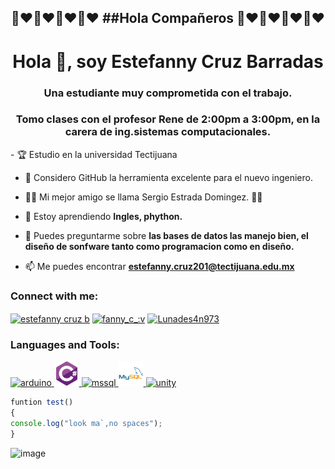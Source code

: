 
<h2 align="center">🤍❤🤍❤🤍❤🤍❤ ##Hola Compañeros 🤍❤🤍❤🤍❤🤍❤</h2>


<h1 align="center">Hola 👋, soy Estefanny Cruz Barradas</h1>
<h3 align="center">Una estudiante muy comprometida con el trabajo.</h3>
<h3 align="center">Tomo clases con el profesor Rene de 2:00pm a 3:00pm, en la carera de ing.sistemas computacionales.</h3>
- 🏆 Estudio en la universidad Tectijuana

- 🤔 Considero GitHub la herramienta excelente para el nuevo ingeniero.

- 🐙🦑 Mi mejor amigo se llama Sergio Estrada Domingez. 🐙🦑  

- 🌱 Estoy aprendiendo **Ingles, phython.**

- 💬 Puedes preguntarme sobre **las bases de datos las manejo bien, el diseño de sonfware tanto como programacion como en diseño.**

- 📫 Me puedes encontrar **estefanny.cruz201@tectijuana.edu.mx**

<h3 align="left">Connect with me:</h3>
<p align="left">
<a href="https://fb.com/estefanny cruz b" target="blank"><img align="center" src="https://raw.githubusercontent.com/rahuldkjain/github-profile-readme-generator/master/src/images/icons/Social/facebook.svg" alt="estefanny cruz b" height="30" width="40" /></a>
<a href="https://instagram.com/fanny_c_:v" target="blank"><img align="center" src="https://raw.githubusercontent.com/rahuldkjain/github-profile-readme-generator/master/src/images/icons/Social/instagram.svg" alt="fanny_c_:v" height="30" width="40" /></a>
<a href="https://discord.gg/Lunades4n973" target="blank"><img align="center" src="https://raw.githubusercontent.com/rahuldkjain/github-profile-readme-generator/master/src/images/icons/Social/discord.svg" alt="Lunades4n973" height="30" width="40" /></a>
</p>

<h3 align="left">Languages and Tools:</h3>
<p align="left"> <a href="https://www.arduino.cc/" target="_blank" rel="noreferrer"> <img src="https://cdn.worldvectorlogo.com/logos/arduino-1.svg" alt="arduino" width="40" height="40"/> </a> <a href="https://www.w3schools.com/cs/" target="_blank" rel="noreferrer"> <img src="https://raw.githubusercontent.com/devicons/devicon/master/icons/csharp/csharp-original.svg" alt="csharp" width="40" height="40"/> </a> <a href="https://www.microsoft.com/en-us/sql-server" target="_blank" rel="noreferrer"> <img src="https://www.svgrepo.com/show/303229/microsoft-sql-server-logo.svg" alt="mssql" width="40" height="40"/> </a> <a href="https://www.mysql.com/" target="_blank" rel="noreferrer"> <img src="https://raw.githubusercontent.com/devicons/devicon/master/icons/mysql/mysql-original-wordmark.svg" alt="mysql" width="40" height="40"/> </a> <a href="https://unity.com/" target="_blank" rel="noreferrer"> <img src="https://www.vectorlogo.zone/logos/unity3d/unity3d-icon.svg" alt="unity" width="40" height="40"/> </a> </p>

```javascript
funtion test()
{
console.log("look ma`,no spaces");
}
```

![image](https://user-images.githubusercontent.com/71289132/217960162-d37f8bef-036a-4c84-a1cf-6a0935031180.png)




